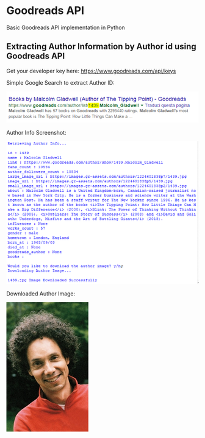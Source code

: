 # Goodreads API 
Basic Goodreads API implementation in Python

## Extracting Author Information by Author id using Goodreads API

Get your developer key here: https://www.goodreads.com/api/keys 

Simple Google Search to extract Author ID:

![Author ID](\author_id.PNG)


Author Info Screenshot:

![Screenshot](\goodreads_api_author_info.PNG)

Downloaded Author Image:

![Author Image](\1439.jpg)

